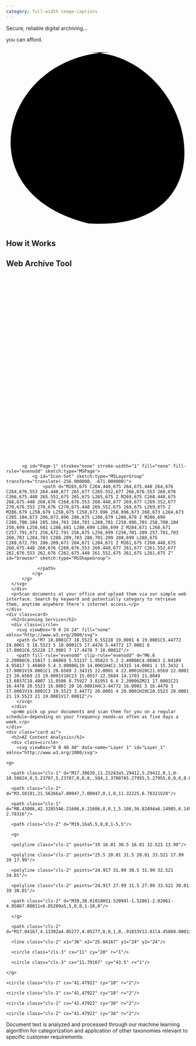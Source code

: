 ```yaml
---
category: full-width image-captions
---
```


<section class="hero">
  <div>
    <p>Secure, reliable digital archiving...</p>
    <p>you can afford.</p>
    <svg viewBox="0 0 154 151" version="1.1" xmlns="http://www.w3.org/2000/svg" xmlns:xlink="http://www.w3.org/1999/xlink" xml:space="preserve" xmlns:serif="http://www.serif.com/" style="fill-rule:evenodd;clip-rule:evenodd;stroke-linecap:round;stroke-linejoin:round;stroke-miterlimit:1.5;">
      <g transform="matrix(1,0,0,1,-215.102,-75.1492)">
          <path d="M304.812,78.899C213.857,78.899 177.563,195.776 283.919,222.044C408.129,230.435 373.319,79.451 283.919,78.899"/>
          <path d="M261.947,174.155C261.947,174.155 289.422,204.409 311.423,174.249"/>
          <g transform="matrix(-0.284807,2.08475,-2.08475,-0.284807,593.99,-382.362)">
              <ellipse cx="263.493" cy="120.977" rx="3.478" ry="2.843"/>
          </g>
          <g transform="matrix(-0.284807,2.08475,-2.08475,-0.284807,632.323,-379.478)">
              <ellipse cx="263.493" cy="120.977" rx="3.478" ry="2.843"/>
          </g>
      </g>
    </svg>

  </div>
</section>

<section markdown=1>

## How it Works

  <div class="row three">
    <div class=card>
      <h2>Web Archive Tool</h2>
      <div class=circle>
        <svg viewBox="0 0 32 32" version="1.1" xmlns="http://www.w3.org/2000/svg" xmlns:xlink="http://www.w3.org/1999/xlink" xmlns:sketch="http://www.bohemiancoding.com/sketch/ns">

          <g id="Page-1" stroke="none" stroke-width="1" fill="none" fill-rule="evenodd" sketch:type="MSPage">
              <g id="Icon-Set" sketch:type="MSLayerGroup" transform="translate(-256.000000, -671.000000)">
                  <path d="M265,675 C264.448,675 264,675.448 264,676 C264,676.553 264.448,677 265,677 C265.552,677 266,676.553 266,676 C266,675.448 265.552,675 265,675 L265,675 Z M269,675 C268.448,675 268,675.448 268,676 C268,676.553 268.448,677 269,677 C269.552,677 270,676.553 270,676 C270,675.448 269.552,675 269,675 L269,675 Z M286,679 L258,679 L258,675 C258,673.896 258.896,673 260,673 L284,673 C285.104,673 286,673.896 286,675 L286,679 L286,679 Z M286,699 C286,700.104 285.104,701 284,701 L260,701 C258.896,701 258,700.104 258,699 L258,681 L286,681 L286,699 L286,699 Z M284,671 L260,671 C257.791,671 256,672.791 256,675 L256,699 C256,701.209 257.791,703 260,703 L284,703 C286.209,703 288,701.209 288,699 L288,675 C288,672.791 286.209,671 284,671 L284,671 Z M261,675 C260.448,675 260,675.448 260,676 C260,676.553 260.448,677 261,677 C261.552,677 262,676.553 262,676 C262,675.448 261.552,675 261,675 L261,675 Z" id="browser" sketch:type="MSShapeGroup">

                </path>
              </g>
          </g>
      </svg>
      </div>
      <p>Scan documents at your office and upload them via our simple web interface. Search by keyword and potentially category to retrieve them, anytime anywhere there's internet access.</p>
    </div>
    <div class=card>
      <h2>Scanning Service</h2>
      <div class=circle>
        <svg viewBox="0 0 24 24" fill="none" xmlns="http://www.w3.org/2000/svg">
        <path d="M7 18.0001C7 18.5523 6.55228 19.0001 6 19.0001C5.44772 19.0001 5 18.5523 5 18.0001C5 17.4478 5.44772 17.0001 6 17.0001C6.55228 17.0001 7 17.4478 7 18.0001Z"/>
        <path fill-rule="evenodd" clip-rule="evenodd" d="M6.6 2.20006C6.15817 1.86869 5.53137 1.95823 5.2 2.40006C4.86863 2.84189 4.95817 3.46869 5.4 3.80006L19 14.0001H4C2.34315 14.0001 1 15.3432 1 17.0001V19.0001C1 20.6569 2.34315 22.0001 4 22.0001H20C21.6569 22.0001 23 20.6569 23 19.0001V16C23 15.0557 22.5604 14.1703 21.8049 13.6037C18.4007 11.0506 8.75927 3.81951 6.6 2.20006ZM21 17.0001C21 16.4478 20.5523 16.0001 20 16.0001H4C3.44772 16.0001 3 16.4478 3 17.0001V19.0001C3 19.5523 3.44772 20.0001 4 20.0001H20C20.5523 20.0001 21 19.5523 21 19.0001V17.0001Z"/>
        </svg>
      </div>
      <p>We pick up your documents and scan them for you on a regular schedule–depending on your frequency needs–as often as five days a week.</p>
    </div>
    <div class="card ai">
      <h2>AI Content Analysis</h2>
      <div class=circle>
        <svg viewBox="0 0 48 48" data-name="Layer 1" id="Layer_1" xmlns="http://www.w3.org/2000/svg">

  <g>

    <g>

      <path class="cls-1" d="M17.30639,11.25243a5.29412,5.29412,0,1,0-10.58824,0,5.23707,5.23707,0,0,0,.584,2.37007A5.27955,5.27955,0,0,0,8.8358,23.95831"/>

      <path class="cls-2" d="M3.58191,21.56266a7.00047,7.00047,0,1,0,11.32225,6.78321V28"/>

      <path class="cls-1" d="M8.43086,42.32855A6.21606,6.21606,0,0,1,5.108,36.82494a6.14985,6.14985,0,0,1,.68573-2.78316"/>

      <path class="cls-2" d="M19,16a5,5,0,0,1-5,5"/>

      <g>

      <polyline class="cls-2" points="19 16.01 30.5 16.01 32.521 13.99"/>

      <polyline class="cls-2" points="25.5 20.01 31.5 20.01 33.521 17.99 39 17.99"/>

      <polyline class="cls-2" points="24.917 31.99 30.5 31.99 32.521 34.01"/>

      <polyline class="cls-2" points="24.917 27.99 31.5 27.99 33.521 30.01 39 30.01"/>

      <path class="cls-2" d="M39,38.01018H31.52094l-1.52061-2.02061-4.95867.00011v6.05209a5,5,0,0,1-10,0"/>

      </g>

      <path class="cls-2" d="M17.04167,4.13392a4.05277,4.05277,0,0,1,8,.91833V12.01l4.45868.00013L31.521,9.98956H39"/>

      <line class="cls-2" x1="36" x2="25.04167" y1="24" y2="24"/>

      <circle class="cls-3" cx="11" cy="20" r="1"/>

      <circle class="cls-3" cx="11.79167" cy="43.5" r="1"/>

    </g>

    <circle class="cls-2" cx="41.47922" cy="10" r="2"/>

    <circle class="cls-2" cx="41.47922" cy="18" r="2"/>

    <circle class="cls-2" cx="41.47922" cy="30" r="2"/>

    <circle class="cls-2" cx="41.47922" cy="38" r="2"/>

  </g>

</svg>
      </div>
      <p>Document text is analyzed and processed through our machine learning algorithm for categorization and application of other taxonomies relevant to specific customer requirements.</p>
    </div>
  </div>
</section>
